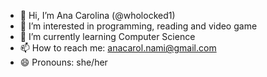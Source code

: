 - 👋 Hi, I’m Ana Carolina (@wholocked1)
- 👀 I’m interested in programming, reading and video game
- 🌱 I’m currently learning Computer Science
- 📫 How to reach me: anacarol.nami@gmail.com 
- 😄 Pronouns: she/her

<!---
wholocked1/wholocked1 is a ✨ special ✨ repository because its `README.md` (this file) appears on your GitHub profile.
You can click the Preview link to take a look at your changes.
--->
